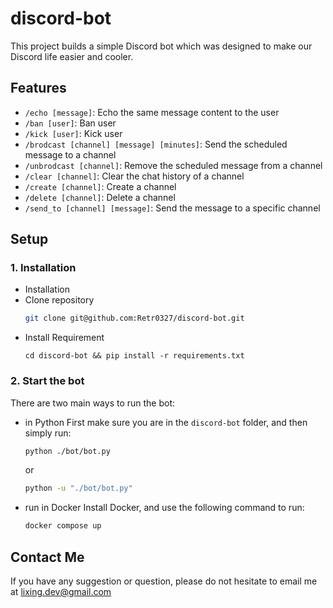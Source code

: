 # **discord-bot**

This project builds a simple Discord bot which was designed to make our Discord life easier and cooler.

## **Features**

- `/echo [message]`: Echo the same message content to the user
- `/ban [user]`: Ban user
- `/kick [user]`: Kick user
- `/brodcast [channel] [message] [minutes]`: Send the scheduled message to a channel
- `/unbrodcast [channel]`: Remove the scheduled message from a channel
- `/clear [channel]`: Clear the chat history of a channel
- `/create [channel]`: Create a channel
- `/delete [channel]`: Delete a channel
- `/send_to [channel] [message]`: Send the message to a specific channel


## **Setup**
### 1. Installation
- Installation
- Clone repository
  ```bash
  git clone git@github.com:Retr0327/discord-bot.git
  ```
- Install Requirement
  ```
  cd discord-bot && pip install -r requirements.txt
  ```

### 2. Start the bot
There are two main ways to run the bot: 

- in Python
  First make sure you are in the `discord-bot` folder, and then simply run:

  ```bash 
  python ./bot/bot.py
  ```
  or 
  ```bash 
  python -u "./bot/bot.py"
  ```

- run in Docker
  Install Docker, and use the following command to run:

  ```bash
  docker compose up
  ```

## Contact Me
If you have any suggestion or question, please do not hesitate to email me at lixing.dev@gmail.com
